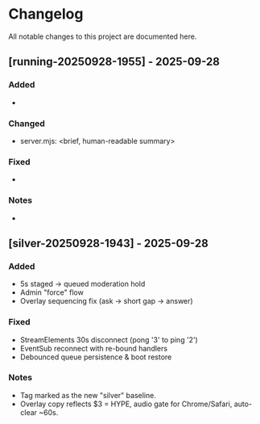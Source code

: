 # Changelog
All notable changes to this project are documented here.

## [running-20250928-1955] - 2025-09-28
### Added
- 

### Changed
- server.mjs: <brief, human-readable summary>

### Fixed
- 

### Notes
- 

## [silver-20250928-1943] - 2025-09-28
### Added
- 5s staged -> queued moderation hold
- Admin "force" flow
- Overlay sequencing fix (ask -> short gap -> answer)

### Fixed
- StreamElements 30s disconnect (pong '3' to ping '2')
- EventSub reconnect with re-bound handlers
- Debounced queue persistence & boot restore

### Notes
- Tag marked as the new "silver" baseline.
- Overlay copy reflects $3 = HYPE, audio gate for Chrome/Safari, auto-clear ~60s.
